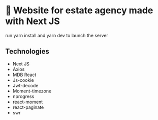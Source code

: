# 🏡 Website for estate agency made with Next JS

run yarn install 
and yarn dev to launch the server 

## Technologies

- Next JS
- Axios
- MDB React
- Js-cookie
- Jwt-decode
- Moment-timezone
- nprogress
- react-moment
- react-paginate
- swr
